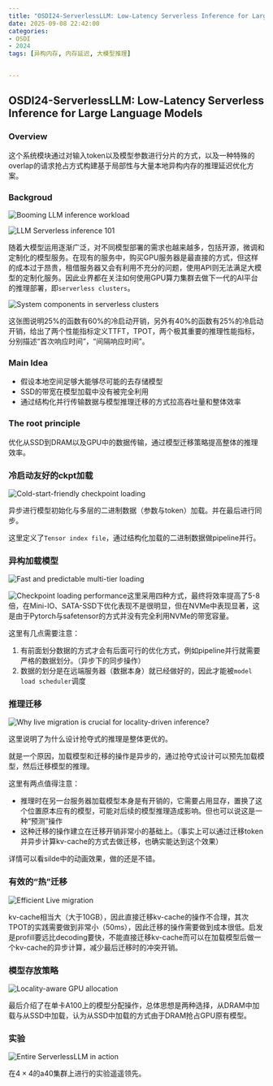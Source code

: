 ```yaml
---
title: "OSDI24-ServerlessLLM: Low-Latency Serverless Inference for Large Language Models"
date: 2025-09-08 22:42:00
categories:
- OSDI
- 2024
tags: [异构内存, 内存延迟, 大模型推理]


---
```


## OSDI24-ServerlessLLM: Low-Latency Serverless Inference for Large Language Models

### Overview

这个系统模块通过对输入token以及模型参数进行分片的方式，以及一种特殊的overlap的请求抢占方式构建基于局部性与大量本地异构内存的推理延迟优化方案。

### Backgroud

![Booming LLM inference workload](https://s2.loli.net/2025/09/08/SGEwQuHByjh2xON.png)

![LLM Serverless inference 101](https://s2.loli.net/2025/09/08/A842gcWzGCwBXP3.png)

随着大模型运用逐渐广泛，对不同模型部署的需求也越来越多，包括开源，微调和定制化的模型服务。在现有的服务中，购买GPU服务器是最直接的方式，但这样的成本过于昂贵，租借服务器又会有利用不充分的问题，使用API则无法满足大模型的定制化服务。因此业界都在关注如何使用GPU算力集群去做下一代的AI平台的推理部署，即`serverless clusters`。

![System components in serverless clusters](https://s2.loli.net/2025/09/08/epkcqJRYFGA1waM.png)

这张图说明25%的函数有60%的冷启动开销，另外有40%的函数有25%的冷启动开销，给出了两个性能指标定义TTFT，TPOT，两个极其重要的推理性能指标，分别描述“首次响应时间”，“间隔响应时间”。

### Main Idea

- 假设本地空间足够大能够尽可能的去存储模型
- SSD的带宽在模型加载中没有被完全利用
- 通过结构化并行传输数据与模型推理迁移的方式拉高吞吐量和整体效率

### The root principle

优化从SSD到DRAM以及GPU中的数据传输，通过模型迁移策略提高整体的推理效率。

### 冷启动友好的ckpt加载

![Cold-start-friendly checkpoint loading](https://s2.loli.net/2025/09/09/AG5z9ue4Tncd3Mg.png)

异步进行模型初始化与多层的二进制数据（参数与token）加载。并在最后进行同步。

这里定义了`Tensor index file`，通过结构化加载的二进制数据做pipeline并行。

### 异构加载模型

![Fast and predictable multi-tier loading](https://s2.loli.net/2025/09/09/sOJ2Tqbrk9i6BjL.png)

![Checkpoint loading performance](https://s2.loli.net/2025/09/09/tM1zS7huOlkJTef.png)这里采用四种方式，最终将效率提高了5-8倍，在Mini-IO、SATA-SSD下优化表现不是很明显，但在NVMe中表现显著，这是由于Pytorch与safetensor的方式并没有完全利用NVMe的带宽容量。

这里有几点需要注意：

1. 有前面划分数据的方式才会有后面可行的优化方式，例如pipeline并行就需要严格的数据划分。（异步下的同步操作）
2. 数据的划分是在远端服务器（数据本身）就已经做好的，因此才能被`model load scheduler`调度

### 推理迁移

![Why live migration is crucial for locality-driven inference?](https://s2.loli.net/2025/09/09/A5MwC19hdy83TOz.png)

这里说明了为什么设计抢夺式的推理是整体更优的。

就是一个原因，加载模型和迁移的操作是异步的，通过抢夺式设计可以预先加载模型，然后迁移模型的推理。

这里有两点值得注意：

- 推理时在另一台服务器加载模型本身是有开销的，它需要占用显存，置换了这个位置原本应有的模型，可能对后续的模型推理造成影响。但也可以说这是一种“预测”操作
- 这种迁移的操作建立在迁移开销非常小的基础上。（事实上可以通过迁移token并异步计算kv-cache的方式去做迁移，也确实能达到这个效果）

详情可以看silde中的动画效果，做的还是不错。

### 有效的“热”迁移

![Efficient Live migration](https://s2.loli.net/2025/09/09/gvL1aowGtekHy6T.png)

kv-cache相当大（大于10GB），因此直接迁移kv-cache的操作不合理，其次TPOT的实践需要做到非常小（50ms），因此迁移的操作需要做到成本很低。启发是profill要远比decoding要快，不能直接迁移kv-cache而可以在加载模型后做一个kv-cache的异步计算，减少最后迁移时的冲突开销。

### 模型存放策略

![Locality-aware GPU allocation](https://s2.loli.net/2025/09/09/Mp9DiGC8EsKUY1w.png)

最后介绍了在单卡A100上的模型分配操作，总体思想是两种选择，从DRAM中加载与从SSD中加载，认为从SSD中加载的方式由于DRAM抢占GPU原有模型。

### 实验

![Entire ServerlessLLM in action](https://s2.loli.net/2025/09/09/1pWEI3gQe8MbLan.png)

在$4\times 4$的a40集群上进行的实验遥遥领先。



